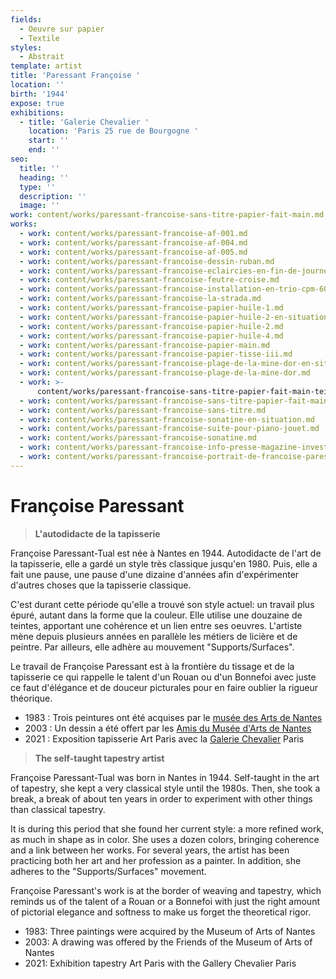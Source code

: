 ```yaml
---
fields:
  - Oeuvre sur papier
  - Textile
styles:
  - Abstrait
template: artist
title: 'Paressant Françoise '
location: ''
birth: '1944'
expose: true
exhibitions:
  - title: 'Galerie Chevalier '
    location: 'Paris 25 rue de Bourgogne '
    start: ''
    end: ''
seo:
  title: ''
  heading: ''
  type: ''
  description: ''
  image: ''
work: content/works/paressant-francoise-sans-titre-papier-fait-main.md
works:
  - work: content/works/paressant-francoise-af-001.md
  - work: content/works/paressant-francoise-af-004.md
  - work: content/works/paressant-francoise-af-005.md
  - work: content/works/paressant-francoise-dessin-ruban.md
  - work: content/works/paressant-francoise-eclaircies-en-fin-de-journee.md
  - work: content/works/paressant-francoise-feutre-croise.md
  - work: content/works/paressant-francoise-installation-en-trio-cpm-60_50-1-2-3.md
  - work: content/works/paressant-francoise-la-strada.md
  - work: content/works/paressant-francoise-papier-huile-1.md
  - work: content/works/paressant-francoise-papier-huile-2-en-situation-verticale.md
  - work: content/works/paressant-francoise-papier-huile-2.md
  - work: content/works/paressant-francoise-papier-huile-4.md
  - work: content/works/paressant-francoise-papier-main.md
  - work: content/works/paressant-francoise-papier-tisse-iii.md
  - work: content/works/paressant-francoise-plage-de-la-mine-dor-en-situation.md
  - work: content/works/paressant-francoise-plage-de-la-mine-dor.md
  - work: >-
      content/works/paressant-francoise-sans-titre-papier-fait-main-teinte-en-situation.md
  - work: content/works/paressant-francoise-sans-titre-papier-fait-main.md
  - work: content/works/paressant-francoise-sans-titre.md
  - work: content/works/paressant-francoise-sonatine-en-situation.md
  - work: content/works/paressant-francoise-suite-pour-piano-jouet.md
  - work: content/works/paressant-francoise-sonatine.md
  - work: content/works/paressant-francoise-info-presse-magazine-investir-09_2021.md
  - work: content/works/paressant-francoise-portrait-de-francoise-paressant.md
---
```


# Françoise Paressant

> **L'autodidacte de la tapisserie**

Françoise Paressant-Tual est née à Nantes en 1944. Autodidacte de l'art de la tapisserie, elle a gardé un style très classique jusqu'en 1980. Puis, elle a fait une pause, une pause d'une dizaine d'années afin d'expérimenter d'autres choses que la tapisserie classique.

C'est durant cette période qu'elle a trouvé son style actuel: un travail plus épuré, autant dans la forme que la couleur. Elle utilise une douzaine de teintes, apportant une cohérence et un lien entre ses oeuvres. L'artiste mène depuis plusieurs années en parallèle les métiers de licière et de peintre. Par ailleurs, elle adhère au mouvement "Supports/Surfaces".

Le travail de Françoise Paressant est à la frontière du tissage et de la tapisserie ce qui rappelle le talent d'un Rouan ou d'un Bonnefoi avec juste ce faut d'élégance et de douceur picturales pour en faire oublier la rigueur théorique.

* 1983 : Trois peintures ont été acquises par le [musée des Arts de Nantes](https://museedartsdenantes.nantesmetropole.fr/resultats-navigart.html?jcrRedirectTo=%2Fcms%2Frender%2Flive%2Ffr%2Fsites%2Fmuseedarts%2Fresultats-navigart.html\&keywords=PARESSANT "collection musée des arts nantes ")
* 2003 : Un dessin a été offert par les [Amis du Musée d'Arts de Nantes](http://www.amis-musee-arts-nantes.fr/ "amis du musée des arts de nantes ")
* 2021 : Exposition tapisserie Art Paris avec la [Galerie Chevalier](http://www.galerie-chevalier.com/ "galerie Chevalier tapisserie paris ") Paris

> **The self-taught tapestry artist**

Françoise Paressant-Tual was born in Nantes in 1944. Self-taught in the art of tapestry, she kept a very classical style until the 1980s. Then, she took a break, a break of about ten years in order to experiment with other things than classical tapestry.

It is during this period that she found her current style: a more refined work, as much in shape as in color. She uses a dozen colors, bringing coherence and a link between her works. For several years, the artist has been practicing both her art and her profession as a painter. In addition, she adheres to the "Supports/Surfaces" movement.

Françoise Paressant's work is at the border of weaving and tapestry, which reminds us of the talent of a Rouan or a Bonnefoi with just the right amount of pictorial elegance and softness to make us forget the theoretical rigor.

* 1983: Three paintings were acquired by the Museum of Arts of Nantes
* 2003: A drawing was offered by the Friends of the Museum of Arts of Nantes
* 2021: Exhibition tapestry Art Paris with the Gallery Chevalier Paris
